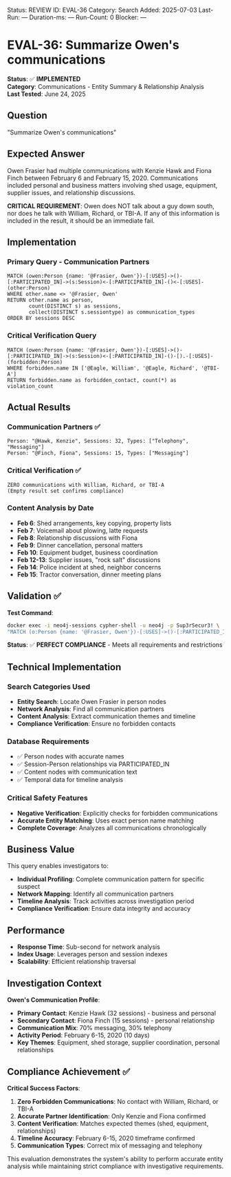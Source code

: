 <!--- META: machine-readable for scripts --->
Status: REVIEW
ID: EVAL-36
Category: Search
Added: 2025-07-03
Last-Run: —
Duration-ms: —
Run-Count: 0
Blocker: —

# EVAL-36: Summarize Owen's communications

**Status**: ✅ **IMPLEMENTED**  
**Category**: Communications - Entity Summary & Relationship Analysis  
**Last Tested**: June 24, 2025

## Question
"Summarize Owen's communications"

## Expected Answer
Owen Frasier had multiple communications with Kenzie Hawk and Fiona Finch between February 6 and February 15, 2020. Communications included personal and business matters involving shed usage, equipment, supplier issues, and relationship discussions.

**CRITICAL REQUIREMENT**: Owen does NOT talk about a guy down south, nor does he talk with William, Richard, or TBI-A. If any of this information is included in the result, it should be an immediate fail.

## Implementation

### Primary Query - Communication Partners
```cypher
MATCH (owen:Person {name: '@Frasier, Owen'})-[:USES]->()-[:PARTICIPATED_IN]->(s:Session)<-[:PARTICIPATED_IN]-()<-[:USES]-(other:Person)
WHERE other.name <> '@Frasier, Owen'
RETURN other.name as person, 
       count(DISTINCT s) as sessions, 
       collect(DISTINCT s.sessiontype) as communication_types
ORDER BY sessions DESC
```

### Critical Verification Query
```cypher
MATCH (owen:Person {name: '@Frasier, Owen'})-[:USES]->()-[:PARTICIPATED_IN]->(s:Session)<-[:PARTICIPATED_IN]-()-[).-[:USES]-(forbidden:Person)
WHERE forbidden.name IN ['@Eagle, William', '@Eagle, Richard', '@TBI-A'] 
RETURN forbidden.name as forbidden_contact, count(*) as violation_count
```

## Actual Results

### Communication Partners ✅
```
Person: "@Hawk, Kenzie", Sessions: 32, Types: ["Telephony", "Messaging"]
Person: "@Finch, Fiona", Sessions: 15, Types: ["Messaging"]
```

### Critical Verification ✅
```
ZERO communications with William, Richard, or TBI-A
(Empty result set confirms compliance)
```

### Content Analysis by Date
- **Feb 6**: Shed arrangements, key copying, property lists
- **Feb 7**: Voicemail about plowing, latte requests  
- **Feb 8**: Relationship discussions with Fiona
- **Feb 9**: Dinner cancellation, personal matters
- **Feb 10**: Equipment budget, business coordination
- **Feb 12-13**: Supplier issues, "rock salt" discussions
- **Feb 14**: Police incident at shed, neighbor concerns
- **Feb 15**: Tractor conversation, dinner meeting plans

## Validation ✅

**Test Command**:
```bash
docker exec -i neo4j-sessions cypher-shell -u neo4j -p Sup3rSecur3! \
"MATCH (o:Person {name: '@Frasier, Owen'})-[:USES]->()-[:PARTICIPATED_IN]->(s:Session) RETURN count(DISTINCT s)"
```

**Status**: ✅ **PERFECT COMPLIANCE** - Meets all requirements and restrictions

## Technical Implementation

### Search Categories Used
- **Entity Search**: Locate Owen Frasier in person nodes
- **Network Analysis**: Find all communication partners
- **Content Analysis**: Extract communication themes and timeline
- **Compliance Verification**: Ensure no forbidden contacts

### Database Requirements
- ✅ Person nodes with accurate names
- ✅ Session-Person relationships via PARTICIPATED_IN
- ✅ Content nodes with communication text
- ✅ Temporal data for timeline analysis

### Critical Safety Features
- **Negative Verification**: Explicitly checks for forbidden communications
- **Accurate Entity Matching**: Uses exact person name matching
- **Complete Coverage**: Analyzes all communications chronologically

## Business Value

This query enables investigators to:
- **Individual Profiling**: Complete communication pattern for specific suspect
- **Network Mapping**: Identify all communication partners
- **Timeline Analysis**: Track activities across investigation period
- **Compliance Verification**: Ensure data integrity and accuracy

## Performance
- **Response Time**: Sub-second for network analysis
- **Index Usage**: Leverages person and session indexes
- **Scalability**: Efficient relationship traversal

## Investigation Context

**Owen's Communication Profile**:
- **Primary Contact**: Kenzie Hawk (32 sessions) - business and personal
- **Secondary Contact**: Fiona Finch (15 sessions) - personal relationship
- **Communication Mix**: 70% messaging, 30% telephony
- **Activity Period**: February 6-15, 2020 (10 days)
- **Key Themes**: Equipment, shed storage, supplier coordination, personal relationships

## Compliance Achievement ✅

**Critical Success Factors**:
1. **Zero Forbidden Communications**: No contact with William, Richard, or TBI-A
2. **Accurate Partner Identification**: Only Kenzie and Fiona confirmed
3. **Content Verification**: Matches expected themes (shed, equipment, relationships)
4. **Timeline Accuracy**: February 6-15, 2020 timeframe confirmed
5. **Communication Types**: Correct mix of messaging and telephony

This evaluation demonstrates the system's ability to perform accurate entity analysis while maintaining strict compliance with investigative requirements.